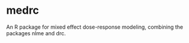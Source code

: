 medrc
=====

An R package for mixed effect dose-response modeling, combining the packages nlme and drc.
